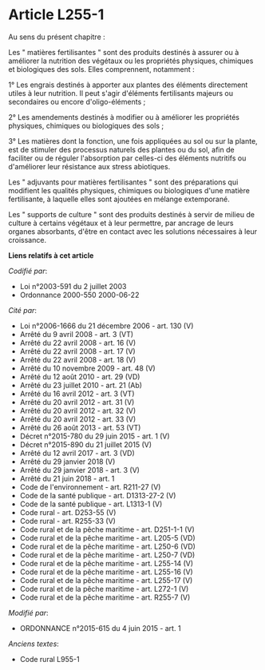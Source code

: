 # Article L255-1

Au sens du présent chapitre : 

Les " matières fertilisantes " sont des produits destinés à assurer ou à améliorer la nutrition des végétaux ou les
propriétés physiques, chimiques et biologiques des sols. Elles comprennent, notamment : 

1° Les engrais destinés à apporter aux plantes des éléments directement utiles à leur nutrition. Il peut s'agir d'éléments
fertilisants majeurs ou secondaires ou encore d'oligo-éléments ; 

2° Les amendements destinés à modifier ou à améliorer les propriétés physiques, chimiques ou biologiques des sols ; 

3° Les matières dont la fonction, une fois appliquées au sol ou sur la plante, est de stimuler des processus naturels des
plantes ou du sol, afin de faciliter ou de réguler l'absorption par celles-ci des éléments nutritifs ou d'améliorer leur
résistance aux stress abiotiques. 

Les " adjuvants pour matières fertilisantes " sont des préparations qui modifient les qualités physiques, chimiques ou
biologiques d'une matière fertilisante, à laquelle elles sont ajoutées en mélange extemporané. 

Les " supports de culture " sont des produits destinés à servir de milieu de culture à certains végétaux et à leur permettre,
par ancrage de leurs organes absorbants, d'être en contact avec les solutions nécessaires à leur croissance.

**Liens relatifs à cet article**

_Codifié par_:

  - Loi n°2003-591 du 2 juillet 2003
  - Ordonnance 2000-550 2000-06-22

_Cité par_:

  - Loi n°2006-1666 du 21 décembre 2006 - art. 130 (V)
  - Arrêté du 9 avril 2008 - art. 3 (VT)
  - Arrêté du 22 avril 2008 - art. 16 (V)
  - Arrêté du 22 avril 2008 - art. 17 (V)
  - Arrêté du 22 avril 2008 - art. 18 (V)
  - Arrêté du 10 novembre 2009 - art. 48 (V)
  - Arrêté du 12 août 2010 - art. 29 (VD)
  - Arrêté du 23 juillet 2010 - art. 21 (Ab)
  - Arrêté du 16 avril 2012 - art. 3 (VT)
  - Arrêté du 20 avril 2012 - art. 31 (V)
  - Arrêté du 20 avril 2012 - art. 32 (V)
  - Arrêté du 20 avril 2012 - art. 33 (V)
  - Arrêté du 26 août 2013 - art. 53 (VT)
  - Décret n°2015-780 du 29 juin 2015 - art. 1 (V)
  - Décret n°2015-890 du 21 juillet 2015 (V)
  - Arrêté du 12 avril 2017 - art. 3 (VD)
  - Arrêté du 29 janvier 2018 (V)
  - Arrêté du 29 janvier 2018 - art. 3 (V)
  - Arrêté du 21 juin 2018 - art. 1
  - Code de l'environnement - art. R211-27 (V)
  - Code de la santé publique - art. D1313-27-2 (V)
  - Code de la santé publique - art. L1313-1 (V)
  - Code rural - art. D253-55 (V)
  - Code rural - art. R255-33 (V)
  - Code rural et de la pêche maritime - art. D251-1-1 (V)
  - Code rural et de la pêche maritime - art. L205-5 (VD)
  - Code rural et de la pêche maritime - art. L250-6 (VD)
  - Code rural et de la pêche maritime - art. L250-7 (VD)
  - Code rural et de la pêche maritime - art. L255-14 (V)
  - Code rural et de la pêche maritime - art. L255-16 (V)
  - Code rural et de la pêche maritime - art. L255-17 (V)
  - Code rural et de la pêche maritime - art. L272-1 (V)
  - Code rural et de la pêche maritime - art. R255-7 (V)

_Modifié par_:

  - ORDONNANCE n°2015-615 du 4 juin 2015 - art. 1

_Anciens textes_:

  - Code rural L955-1
